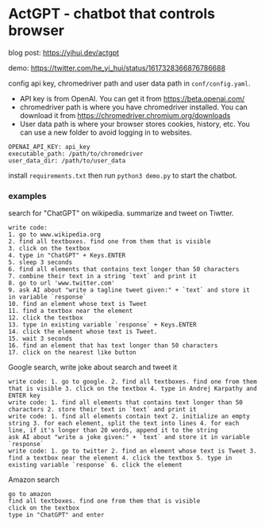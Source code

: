 # ActGPT - chatbot that controls browser

blog post: https://yihui.dev/actgpt

demo: https://twitter.com/he_yi_hui/status/1617328366876786688

config api key, chromedriver path and user data path in `conf/config.yaml`.

- API key is from OpenAI. You can get it from https://beta.openai.com/
- chromedriver path is where you have chromedriver installed. You can download it from https://chromedriver.chromium.org/downloads
- User data path is where your browser stores cookies, history, etc. You can use a new folder to avoid logging in to websites.

```
OPENAI_API_KEY: api_key
executable_path: /path/to/chromedriver
user_data_dir: /path/to/user_data
```

install `requirements.txt` then run `python3 demo.py` to start the chatbot.

### examples

search for "ChatGPT" on wikipedia. summarize and tweet on Tiwtter.

```
write code:
1. go to www.wikipedia.org
2. find all textboxes. find one from them that is visible
3. click on the textbox
4. type in "ChatGPT" + Keys.ENTER
5. sleep 3 seconds
6. find all elements that contains text longer than 50 characters
7. combine their text in a string `text` and print it
8. go to url 'www.twitter.com'
9. ask AI about "write a tagline tweet given:" + `text` and store it in variable `response`
10. find an element whose text is Tweet
11. find a textbox near the element
12. click the textbox
13. type in existing variable `response` + Keys.ENTER
14. click the element whose text is Tweet.
15. wait 3 seconds
16. find an element that has text longer than 50 characters
17. click on the nearest like button
```

Google search, write joke about search and tweet it

```
write code: 1. go to google. 2. find all textboxes. find one from them that is visible 3. click on the textbox 4. type in Andrej Karpathy and ENTER key
write code: 1. find all elements that contains text longer than 50 characters 2. store their text in `text` and print it
write code: 1. find all elements contain text 2. initialize an empty string 3. for each element, split the text into lines 4. for each line, if it's longer than 20 words, append it to the string
ask AI about "write a joke given:" + `text` and store it in variable `response`
write code: 1. go to twitter 2. find an element whose text is Tweet 3. find a textbox near the element 4. click the textbox 5. type in existing variable `response` 6. click the element
```

Amazon search

```
go to amazon
find all textboxes. find one from them that is visible
click on the textbox
type in "ChatGPT" and enter
```

